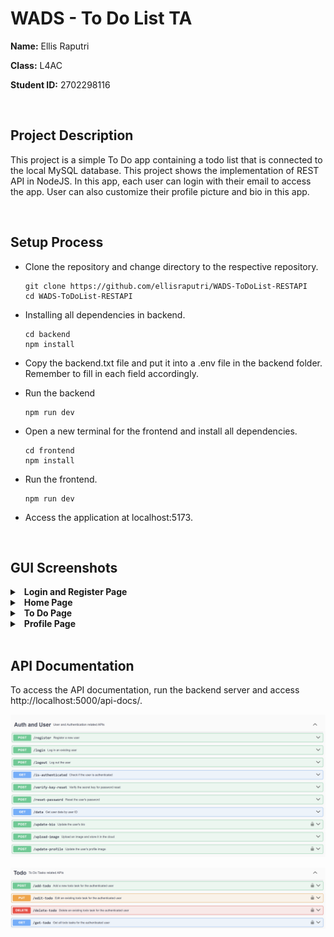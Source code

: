 # WADS - To Do List TA

**Name:** Ellis Raputri

**Class:** L4AC

**Student ID:** 2702298116

<br>

## Project Description
This project is a simple To Do app containing a todo list that is connected to the local MySQL database. This project shows the implementation of REST API in NodeJS. In this app, each user can login with their email to access the app. User can also customize their profile picture and bio in this app.

<br>

## Setup Process

- Clone the repository and change directory to the respective repository.
    ```text
    git clone https://github.com/ellisraputri/WADS-ToDoList-RESTAPI
    cd WADS-ToDoList-RESTAPI
    ```

- Installing all dependencies in backend.
    ```text
    cd backend
    npm install
    ```

- Copy the backend.txt file and put it into a .env file in the backend folder. Remember to fill in each field accordingly.
  

- Run the backend
    ```text
    npm run dev
    ```

- Open a new terminal for the frontend and install all dependencies.
    ```text
    cd frontend
    npm install
    ```

- Run the frontend.
    ```text
    npm run dev
    ```

- Access the application at localhost:5173.

<br>


## GUI Screenshots
<details>
<summary>&ensp;<b>Login and Register Page</b></summary>

- User can log in through the login page and register through the register page.

- If users forgot their password, they can also link to the forgot password page to resend an email to reconfigure their password.

    <img src="documentation/image/login.png" alt ="Login Page Image" width = "600"><br><br>

    <img src="documentation/image/register.png" alt ="Register Page Image" width = "600"><br><br>

    <img src="documentation/image/forgot_password.png" alt ="Forgot Password Page Image" width = "600"><br>

<br>
</details>

<details>
<summary>&ensp;<b>Home Page</b></summary>

- Landing page for the user to proceed to the To Do app.

  <img src="documentation/image/home.png" alt ="Home Page Image" width = "600"><br>

<br>
</details>

<details>
<summary>&ensp;<b>To Do Page</b></summary>

- Contains a simple to do app where users can add, update, or delete their tasks.

  <img src="documentation/image/todo.png" alt ="To Do Page Image" width = "600"><br>

<br>
</details>

<details>
<summary>&ensp;<b>Profile Page</b></summary>

- In this page, users can update their profile picture and bio.

  <img src="documentation/image/profile.png" alt ="Profile Page Image" width = "600"><br>

<br>
</details>


<br>


## API Documentation
To access the API documentation, run the backend server and access http://localhost:5000/api-docs/.

<img src="documentation/image/api_design1.png" alt ="API Design (Authentication and User)" width = "600"><br>

<img src="documentation/image/api_design2.png" alt ="API Design (Todo)" width = "600"><br>
